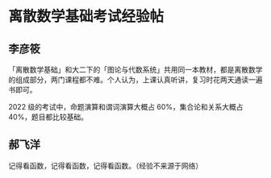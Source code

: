 # 离散数学基础考试经验帖

## 李彦筱

「离散数学基础」和大二下的「图论与代数系统」共用同一本教材，都是离散数学的组成部分，两门课程都不难。个人认为，上课认真听讲，复习时花两天通读一遍书即可。

2022 级的考试中，命题演算和谓词演算大概占 60%，集合论和关系大概占 40%，题目都比较基础。

## 郝飞洋

记得看函数，记得看函数，记得看函数。（经验不来源于网络）